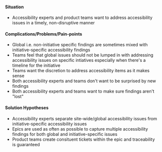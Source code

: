 #### Situation
- Accessibility experts and product teams want to address accessibility issues in a timely, non-disruptive manner

#### Complications/Problems/Pain-points
- Global i.e. non-initiative specific findings are sometimes mixed with initiative-specific accessibility findings
- Teams feel that global issues should not be lumped in with addressing accessibility issues on specific intiatives especially when there's a timeline for the initiative
- Teams want the discretion to address accessibility items as it makes sense 
- Both accessibility experts and teams don't want to be surprised by new findings
- Both accessibility experts and teams want to make sure findings aren't "lost" 

#### Solution Hypotheses
- Accessibility experts separate site-wide/global accessibility issues from initiative-specific accessibility issues
- Epics are used as often as possible to capture multiple accessibility findings for both global and initiative-specific issues
- Product teams create consituent tickets within the epic and traceability is guaranteed



